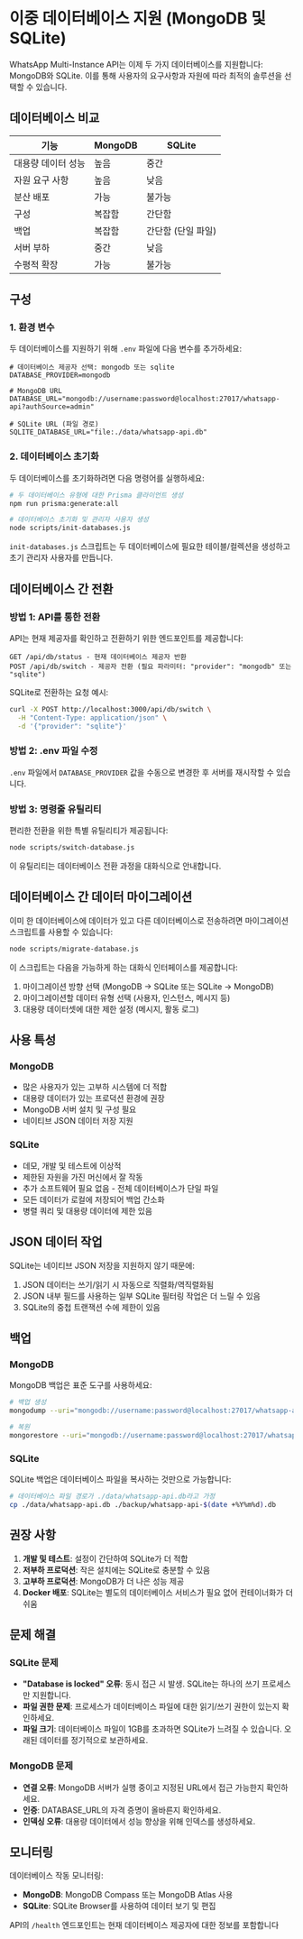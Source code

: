 # 이중 데이터베이스 지원 (MongoDB 및 SQLite)

WhatsApp Multi-Instance API는 이제 두 가지 데이터베이스를 지원합니다: MongoDB와 SQLite. 이를 통해 사용자의 요구사항과 자원에 따라 최적의 솔루션을 선택할 수 있습니다.

## 데이터베이스 비교

| 기능 | MongoDB | SQLite |
|---------|---------|--------|
| 대용량 데이터 성능 | 높음 | 중간 |
| 자원 요구 사항 | 높음 | 낮음 |
| 분산 배포 | 가능 | 불가능 |
| 구성 | 복잡함 | 간단함 |
| 백업 | 복잡함 | 간단함 (단일 파일) |
| 서버 부하 | 중간 | 낮음 |
| 수평적 확장 | 가능 | 불가능 |

## 구성

### 1. 환경 변수

두 데이터베이스를 지원하기 위해 `.env` 파일에 다음 변수를 추가하세요:

```
# 데이터베이스 제공자 선택: mongodb 또는 sqlite
DATABASE_PROVIDER=mongodb

# MongoDB URL
DATABASE_URL="mongodb://username:password@localhost:27017/whatsapp-api?authSource=admin"

# SQLite URL (파일 경로)
SQLITE_DATABASE_URL="file:./data/whatsapp-api.db"
```

### 2. 데이터베이스 초기화

두 데이터베이스를 초기화하려면 다음 명령어를 실행하세요:

```bash
# 두 데이터베이스 유형에 대한 Prisma 클라이언트 생성
npm run prisma:generate:all

# 데이터베이스 초기화 및 관리자 사용자 생성
node scripts/init-databases.js
```

`init-databases.js` 스크립트는 두 데이터베이스에 필요한 테이블/컬렉션을 생성하고 초기 관리자 사용자를 만듭니다.

## 데이터베이스 간 전환

### 방법 1: API를 통한 전환

API는 현재 제공자를 확인하고 전환하기 위한 엔드포인트를 제공합니다:

```
GET /api/db/status - 현재 데이터베이스 제공자 반환
POST /api/db/switch - 제공자 전환 (필요 파라미터: "provider": "mongodb" 또는 "sqlite")
```

SQLite로 전환하는 요청 예시:

```bash
curl -X POST http://localhost:3000/api/db/switch \
  -H "Content-Type: application/json" \
  -d '{"provider": "sqlite"}'
```

### 방법 2: .env 파일 수정

`.env` 파일에서 `DATABASE_PROVIDER` 값을 수동으로 변경한 후 서버를 재시작할 수 있습니다.

### 방법 3: 명령줄 유틸리티

편리한 전환을 위한 특별 유틸리티가 제공됩니다:

```bash
node scripts/switch-database.js
```

이 유틸리티는 데이터베이스 전환 과정을 대화식으로 안내합니다.

## 데이터베이스 간 데이터 마이그레이션

이미 한 데이터베이스에 데이터가 있고 다른 데이터베이스로 전송하려면 마이그레이션 스크립트를 사용할 수 있습니다:

```bash
node scripts/migrate-database.js
```

이 스크립트는 다음을 가능하게 하는 대화식 인터페이스를 제공합니다:
1. 마이그레이션 방향 선택 (MongoDB → SQLite 또는 SQLite → MongoDB)
2. 마이그레이션할 데이터 유형 선택 (사용자, 인스턴스, 메시지 등)
3. 대용량 데이터셋에 대한 제한 설정 (메시지, 활동 로그)

## 사용 특성

### MongoDB

- 많은 사용자가 있는 고부하 시스템에 더 적합
- 대용량 데이터가 있는 프로덕션 환경에 권장
- MongoDB 서버 설치 및 구성 필요
- 네이티브 JSON 데이터 저장 지원

### SQLite

- 데모, 개발 및 테스트에 이상적
- 제한된 자원을 가진 머신에서 잘 작동
- 추가 소프트웨어 필요 없음 - 전체 데이터베이스가 단일 파일
- 모든 데이터가 로컬에 저장되어 백업 간소화
- 병렬 쿼리 및 대용량 데이터에 제한 있음

## JSON 데이터 작업

SQLite는 네이티브 JSON 저장을 지원하지 않기 때문에:

1. JSON 데이터는 쓰기/읽기 시 자동으로 직렬화/역직렬화됨
2. JSON 내부 필드를 사용하는 일부 SQLite 필터링 작업은 더 느릴 수 있음
3. SQLite의 중첩 트랜잭션 수에 제한이 있음

## 백업

### MongoDB

MongoDB 백업은 표준 도구를 사용하세요:

```bash
# 백업 생성
mongodump --uri="mongodb://username:password@localhost:27017/whatsapp-api" --out=./backup

# 복원
mongorestore --uri="mongodb://username:password@localhost:27017/whatsapp-api" ./backup
```

### SQLite

SQLite 백업은 데이터베이스 파일을 복사하는 것만으로 가능합니다:

```bash
# 데이터베이스 파일 경로가 ./data/whatsapp-api.db라고 가정
cp ./data/whatsapp-api.db ./backup/whatsapp-api-$(date +%Y%m%d).db
```

## 권장 사항

1. **개발 및 테스트**: 설정이 간단하여 SQLite가 더 적합
2. **저부하 프로덕션**: 작은 설치에는 SQLite로 충분할 수 있음
3. **고부하 프로덕션**: MongoDB가 더 나은 성능 제공
4. **Docker 배포**: SQLite는 별도의 데이터베이스 서비스가 필요 없어 컨테이너화가 더 쉬움

## 문제 해결

### SQLite 문제

- **"Database is locked" 오류**: 동시 접근 시 발생. SQLite는 하나의 쓰기 프로세스만 지원합니다.
- **파일 권한 문제**: 프로세스가 데이터베이스 파일에 대한 읽기/쓰기 권한이 있는지 확인하세요.
- **파일 크기**: 데이터베이스 파일이 1GB를 초과하면 SQLite가 느려질 수 있습니다. 오래된 데이터를 정기적으로 보관하세요.

### MongoDB 문제

- **연결 오류**: MongoDB 서버가 실행 중이고 지정된 URL에서 접근 가능한지 확인하세요.
- **인증**: DATABASE_URL의 자격 증명이 올바른지 확인하세요.
- **인덱싱 오류**: 대용량 데이터에서 성능 향상을 위해 인덱스를 생성하세요.

## 모니터링

데이터베이스 작동 모니터링:

- **MongoDB**: MongoDB Compass 또는 MongoDB Atlas 사용
- **SQLite**: SQLite Browser를 사용하여 데이터 보기 및 편집

API의 `/health` 엔드포인트는 현재 데이터베이스 제공자에 대한 정보를 포함합니다